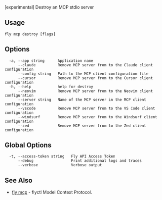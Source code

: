 [experimental] Destroy an MCP stdio server


## Usage
~~~
fly mcp destroy [flags]
~~~

## Options

~~~
  -a, --app string      Application name
      --claude          Remove MCP server from to the Claude client configuration
      --config string   Path to the MCP client configuration file
      --cursor          Remove MCP server from to the Cursor client configuration
  -h, --help            help for destroy
      --neovim          Remove MCP server from to the Neovim client configuration
      --server string   Name of the MCP server in the MCP client configuration
      --vscode          Remove MCP server from to the VS Code client configuration
      --windsurf        Remove MCP server from to the Windsurf client configuration
      --zed             Remove MCP server from to the Zed client configuration
~~~

## Global Options

~~~
  -t, --access-token string   Fly API Access Token
      --debug                 Print additional logs and traces
      --verbose               Verbose output
~~~

## See Also

* [fly mcp](/docs/flyctl/mcp/)	 - flyctl Model Context Protocol.

